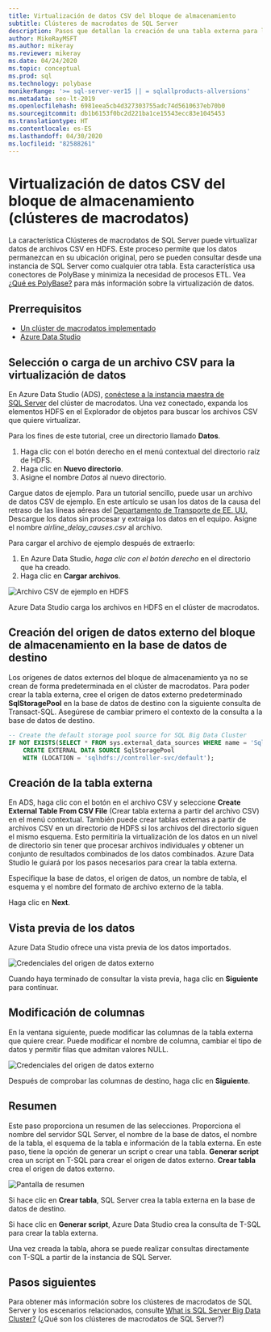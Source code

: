 ```yaml
---
title: Virtualización de datos CSV del bloque de almacenamiento
subtitle: Clústeres de macrodatos de SQL Server
description: Pasos que detallan la creación de una tabla externa para la virtualización de un archivo CSV en un clúster de macrodatos
author: MikeRayMSFT
ms.author: mikeray
ms.reviewer: mikeray
ms.date: 04/24/2020
ms.topic: conceptual
ms.prod: sql
ms.technology: polybase
monikerRange: '>= sql-server-ver15 || = sqlallproducts-allversions'
ms.metadata: seo-lt-2019
ms.openlocfilehash: 6981eea5cb4d327303755adc74d5610637eb70b0
ms.sourcegitcommit: db1b6153f0bc2d221ba1ce15543ecc83e1045453
ms.translationtype: HT
ms.contentlocale: es-ES
ms.lasthandoff: 04/30/2020
ms.locfileid: "82588261"
---
```

# <a name="virtualize-csv-data-from-storage-pool-big-data-clusters"></a>Virtualización de datos CSV del bloque de almacenamiento (clústeres de macrodatos)

La característica Clústeres de macrodatos de SQL Server puede virtualizar datos de archivos CSV en HDFS. Este proceso permite que los datos permanezcan en su ubicación original, pero se pueden consultar desde una instancia de SQL Server como cualquier otra tabla. Esta característica usa conectores de PolyBase y minimiza la necesidad de procesos ETL. Vea [¿Qué es PolyBase?](../relational-databases/polybase/polybase-guide.md) para más información sobre la virtualización de datos.

## <a name="prerequisites"></a>Prerrequisitos

- [Un clúster de macrodatos implementado](deployment-guidance.md)
- [Azure Data Studio](../azure-data-studio/download-azure-data-studio.md)

## <a name="select-or-upload-a-csv-file-for-data-virtualization"></a>Selección o carga de un archivo CSV para la virtualización de datos 

En Azure Data Studio (ADS), [conéctese a la instancia maestra de SQL Server](connect-to-big-data-cluster.md#master) del clúster de macrodatos. Una vez conectado, expanda los elementos HDFS en el Explorador de objetos para buscar los archivos CSV que quiere virtualizar. 

Para los fines de este tutorial, cree un directorio llamado **Datos**.

1. Haga clic con el botón derecho en el menú contextual del directorio raíz de HDFS.
2. Haga clic en **Nuevo directorio**.
3. Asigne el nombre *Datos* al nuevo directorio.

Cargue datos de ejemplo. Para un tutorial sencillo, puede usar un archivo de datos CSV de ejemplo. En este artículo se usan los datos de la causa del retraso de las líneas aéreas del [Departamento de Transporte de EE. UU.](https://www.transtats.bts.gov/OT_Delay/OT_DelayCause1.asp?pn=1) Descargue los datos sin procesar y extraiga los datos en el equipo. Asigne el nombre *airline_delay_causes.csv* al archivo.

Para cargar el archivo de ejemplo después de extraerlo:

1. En Azure Data Studio, *haga clic con el botón derecho* en el directorio que ha creado. 
2. Haga clic en **Cargar archivos**.

![Archivo CSV de ejemplo en HDFS](media/data-virtualization/100-csv-sample-file-hdfs.png)

Azure Data Studio carga los archivos en HDFS en el clúster de macrodatos.

## <a name="create-the-storage-pool-external-data-source-in-your-target-database"></a>Creación del origen de datos externo del bloque de almacenamiento en la base de datos de destino

Los orígenes de datos externos del bloque de almacenamiento ya no se crean de forma predeterminada en el clúster de macrodatos. Para poder crear la tabla externa, cree el origen de datos externo predeterminado **SqlStoragePool** en la base de datos de destino con la siguiente consulta de Transact-SQL. Asegúrese de cambiar primero el contexto de la consulta a la base de datos de destino.

```sql
-- Create the default storage pool source for SQL Big Data Cluster
IF NOT EXISTS(SELECT * FROM sys.external_data_sources WHERE name = 'SqlStoragePool')
    CREATE EXTERNAL DATA SOURCE SqlStoragePool
    WITH (LOCATION = 'sqlhdfs://controller-svc/default');
```

## <a name="create-the-external-table"></a>Creación de la tabla externa

En ADS, haga clic con el botón en el archivo CSV y seleccione **Create External Table From CSV File** (Crear tabla externa a partir del archivo CSV) en el menú contextual. También puede crear tablas externas a partir de archivos CSV en un directorio de HDFS si los archivos del directorio siguen el mismo esquema. Esto permitiría la virtualización de los datos en un nivel de directorio sin tener que procesar archivos individuales y obtener un conjunto de resultados combinados de los datos combinados. Azure Data Studio le guiará por los pasos necesarios para crear la tabla externa.

Especifique la base de datos, el origen de datos, un nombre de tabla, el esquema y el nombre del formato de archivo externo de la tabla.

Haga clic en **Next**.

## <a name="preview-data"></a>Vista previa de los datos

Azure Data Studio ofrece una vista previa de los datos importados.

![Credenciales del origen de datos externo](media/data-virtualization/130-csv-preview-data.png)

Cuando haya terminado de consultar la vista previa, haga clic en **Siguiente** para continuar.

## <a name="modify-columns"></a>Modificación de columnas

En la ventana siguiente, puede modificar las columnas de la tabla externa que quiere crear. Puede modificar el nombre de columna, cambiar el tipo de datos y permitir filas que admitan valores NULL. 

![Credenciales del origen de datos externo](media/data-virtualization/140-csv-modify-columns.png)

Después de comprobar las columnas de destino, haga clic en **Siguiente**.

## <a name="summary"></a>Resumen

Este paso proporciona un resumen de las selecciones. Proporciona el nombre del servidor SQL Server, el nombre de la base de datos, el nombre de la tabla, el esquema de la tabla e información de la tabla externa. En este paso, tiene la opción de generar un script o crear una tabla. **Generar script** crea un script en T-SQL para crear el origen de datos externo. **Crear tabla** crea el origen de datos externo.

![Pantalla de resumen](media/data-virtualization/150-csv-virtualize-data-summary.png)

Si hace clic en **Crear tabla**, SQL Server crea la tabla externa en la base de datos de destino.

Si hace clic en **Generar script**, Azure Data Studio crea la consulta de T-SQL para crear la tabla externa.

Una vez creada la tabla, ahora se puede realizar consultas directamente con T-SQL a partir de la instancia de SQL Server.

## <a name="next-steps"></a>Pasos siguientes

Para obtener más información sobre los clústeres de macrodatos de SQL Server y los escenarios relacionados, consulte [What is SQL Server Big Data Cluster?](big-data-cluster-overview.md) (¿Qué son los clústeres de macrodatos de SQL Server?)
